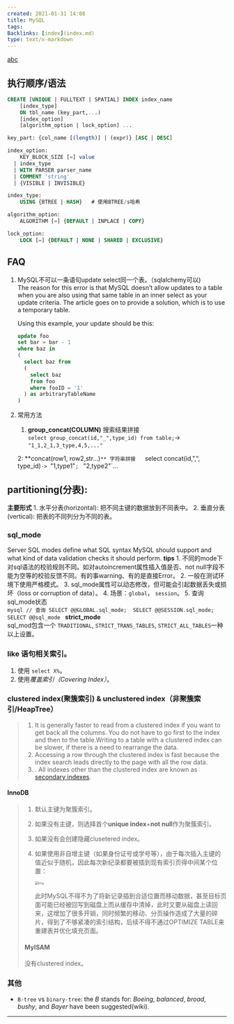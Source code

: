 ```yaml
---
created: 2021-01-31 14:08
title: MySQL
tags:
Backlinks: [index](index.md)
type: text/x-markdown
---
```

[abc](file:../../Desktop/folder-or-tag.note)

## 执行顺序/语法
```sql
CREATE [UNIQUE | FULLTEXT | SPATIAL] INDEX index_name
    [index_type]
    ON tbl_name (key_part,...)
    [index_option]
    [algorithm_option | lock_option] ...

key_part: {col_name [(length)] | (expr)} [ASC | DESC]

index_option:
    KEY_BLOCK_SIZE [=] value
  | index_type
  | WITH PARSER parser_name
  | COMMENT 'string'
  | {VISIBLE | INVISIBLE}

index_type:
    USING {BTREE | HASH}   # 使用BTREE/s哈希

algorithm_option:
    ALGORITHM [=] {DEFAULT | INPLACE | COPY}

lock_option:
    LOCK [=] {DEFAULT | NONE | SHARED | EXCLUSIVE}
```
## FAQ
1. MySQL不可以一条语句update select同一个表。（sqlalchemy可以)  
   The reason for this error is that MySQL doesn’t allow updates to a table when you are also using that same table in an inner select as your update criteria. The article goes on to provide a solution, which is to use a temporary table.

   Using this example, your update should be this:
   ```sql
   update foo
   set bar = bar - 1
   where baz in
   (
     select baz from
     (
       select baz
       from foo
       where fooID = '1'
     ) as arbitraryTableName
   )
   ```
2. 常用方法
	1. **group_concat(COLUMN)** 搜索结果拼接  
       `select group_concat(id,"_",type_id) from table;`-> `"1_1,2_1,3_type,4,5,..."`

	2: **concat(row1, row2,str...)`** 字符串拼接  
       `select concat(id,",", type_id)`-> `"1,type1"`; ` "2,type2"`...

## partitioning(分表):
**主要形式**
	1. 水平分表(horizontal): 把不同主键的数据放到不同表中。
	2. 垂直分表(vertical): 把表的不同列分为不同的表。

### sql_mode  
  Server SQL modes define what SQL syntax MySQL should support and what kind of data validation checks it should perform. 
  **tips**
	1. 不同的mode下对sql语法的校验规则不同。如对autoincrement属性插入值是否、not null字段不能为空等的校验反馈不同。有的事warning、有的是直接Error。
	2. 一般在测试环境下使用严格模式。
	3. sql_mode属性可以动态修改，但可能会引起数据丢失或损坏（loss or corruption of data）。
	4. 场景：`global`， `session`。
	5. 查询sql_mode状态  
       ```mysql
       // 查询
       SELECT @@GLOBAL.sql_mode; 
       SELECT @@SESSION.sql_mode;
       SELECT @@sql_mode
       ```
  **strict_mode**  
  sql_mod包含一个 `TRADITIONAL`, `STRICT_TRANS_TABLES`, `STRICT_ALL_TABLES`一种以上设置。

### like 语句相关索引。

1. 使用 `select X%`。
2. 使用*覆盖索引（Covering Index）*。

### clustered index(聚簇索引) & unclustered index（非聚簇索引/HeapTree）

> 1. It is generally faster to read from a clustered index if you want to get back all the columns. You do not have to go first to the index and then to the table.Writing to a table with a clustered index can be slower, if there is a need to rearrange the data.
> 2. Accessing a row through the clustered index is fast because the index search leads directly to the page with all the row data.
> 3. . All indexes other than the clustered index are known as [secondary indexes](https://dev.mysql.com/doc/refman/5.7/en/glossary.html#glos_secondary_index).

#### InnoDB
>
> 1. 默认主键为聚簇索引。
>
> 2. 如果没有主键，则选择首个**unique index**+**not null**作为聚簇索引。
>
> 3. 如果没有会创建隐藏clusetered index。
>
> 4. 如果使用非自增主键（如果身份证号或学号等），由于每次插入主键的值近似于随机，因此每次新纪录都要被插到现有索引页得中间某个位置：
>
>    <img src="../https://raw.githubusercontent.com/e1nfalda/IAaFaJdFLzSk/ignore/uPic/14.png" alt="img" style="zoom:50%;" />
>
>    此时MySQL不得不为了将新记录插到合适位置而移动数据，甚至目标页面可能已经被回写到磁盘上而从缓存中清掉，此时又要从磁盘上读回来，这增加了很多开销，同时频繁的移动、分页操作造成了大量的碎片，得到了不够紧凑的索引结构，后续不得不通过OPTIMIZE TABLE来重建表并优化填充页面。
>
> #### MyISAM
>
> 没有clustered index。

### 其他

- `B-tree` vs `binary-tree`: the *B* stands for: *Boeing*, *balanced*, *broad*, *bushy*, and *Bayer* have been suggested(wiki).

----

[^覆盖索引]: Covering Index， an index that contains all of, and possibly more, the columns you need for your query.

[^聚簇索引vs非聚簇索引]: https://web.archive.org/web/20200602095140/https://www.guru99.com/clustered-vs-non-clustered-index.html
[^ B树 MySQL InnoDB MyASIM]: https://web.archive.org/web/20200426152916/http://blog.codinglabs.org/articles/theory-of-mysql-index.html 
